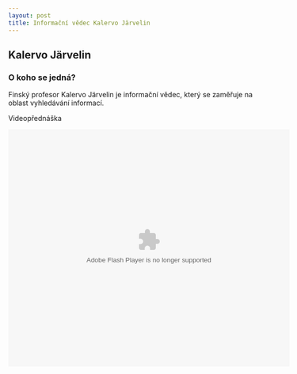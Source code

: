 ```yaml
---
layout: post
title: Informační vědec Kalervo Järvelin
---
```


## Kalervo Järvelin

### O koho se jedná?

Finský profesor Kalervo Järvelin je informační vědec, který se zaměřuje na oblast vyhledávání informací.

Videopřednáška

<embed id="irfplayer" type="application/x-shockwave-flash" width="568" height="480" src="http://santorini.ir-facility.org/irfplayer1.swf" name="irfplayer" bgcolor="#ffffff" quality="high" allowscriptaccess="always" align="left" flashvars="irfVid=IRFS2007/32_jarvelin"> </embed>
